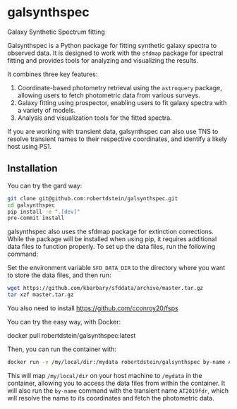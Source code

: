 # galsynthspec
 Galaxy Synthetic Spectrum fitting

Galsynthspec is a Python package for fitting synthetic galaxy spectra to observed data. It is designed to work with the `sfdmap` package for spectral fitting and provides tools for analyzing and visualizing the results.

It combines three key features:

1. Coordinate-based photometry retrieval using the `astroquery` package, allowing users to fetch photometric data from various surveys.
2. Galaxy fitting using prospector, enabling users to fit galaxy spectra with a variety of models.
3. Analysis and visualization tools for the fitted spectra.

If you are working with transient data, galsynthspec can also use TNS to resolve transient names to their respective 
coordinates, and identify a likely host using PS1.

## Installation

You can try the gard way:

```bash
git clone git@github.com:robertdstein/galsynthspec.git
cd galsynthspec
pip install -e ".[dev]"
pre-commit install
```

galsynthspec also uses the sfdmap package for extinction corrections. While the package will be installed when using pip, it requires additional data files to function properly. 
To set up the data files, run the following command:

Set the environment variable `SFD_DATA_DIR` to the directory where you want to store the data files, and then run:

```bash
wget https://github.com/kbarbary/sfddata/archive/master.tar.gz
tar xzf master.tar.gz
```

You also need to install https://github.com/cconroy20/fsps

You can try the easy way, with Docker:

docker pull robertdstein/galsynthspec:latest

Then, you can run the container with:

```bash
docker run -v /my/local/dir:/mydata robertdstein/galsynthspec by-name AT2019fdr
```

This will map `/my/local/dir` on your host machine to `/mydata` in the container, allowing you to access the data files from within the container.
It will also run the `by-name` command with the transient name `AT2019fdr`, which will resolve the name to its coordinates and fetch the photometric data.


##
